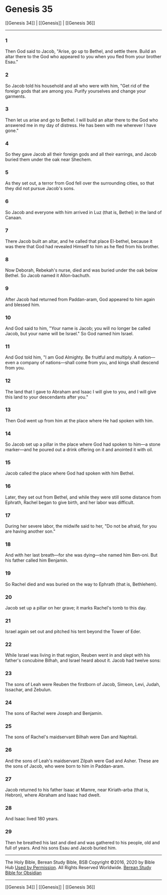 # Genesis 35

[[Genesis 34]] | [[Genesis]] | [[Genesis 36]]

---

### 1
Then God said to Jacob, "Arise, go up to Bethel, and settle there. Build an altar there to the God who appeared to you when you fled from your brother Esau."

### 2
So Jacob told his household and all who were with him, "Get rid of the foreign gods that are among you. Purify yourselves and change your garments.

### 3
Then let us arise and go to Bethel. I will build an altar there to the God who answered me in my day of distress. He has been with me wherever I have gone."

### 4
So they gave Jacob all their foreign gods and all their earrings, and Jacob buried them under the oak near Shechem.

### 5
As they set out, a terror from God fell over the surrounding cities, so that they did not pursue Jacob's sons.

### 6
So Jacob and everyone with him arrived in Luz (that is, Bethel) in the land of Canaan.

### 7
There Jacob built an altar, and he called that place El-bethel, because it was there that God had revealed Himself to him as he fled from his brother.

### 8
Now Deborah, Rebekah's nurse, died and was buried under the oak below Bethel. So Jacob named it Allon-bachuth.

### 9
After Jacob had returned from Paddan-aram, God appeared to him again and blessed him.

### 10
And God said to him, "Your name is Jacob; you will no longer be called Jacob, but your name will be Israel." So God named him Israel.

### 11
And God told him, "I am God Almighty. Be fruitful and multiply. A nation—even a company of nations—shall come from you, and kings shall descend from you.

### 12
The land that I gave to Abraham and Isaac I will give to you, and I will give this land to your descendants after you."

### 13
Then God went up from him at the place where He had spoken with him.

### 14
So Jacob set up a pillar in the place where God had spoken to him—a stone marker—and he poured out a drink offering on it and anointed it with oil.

### 15
Jacob called the place where God had spoken with him Bethel.

### 16
Later, they set out from Bethel, and while they were still some distance from Ephrath, Rachel began to give birth, and her labor was difficult.

### 17
During her severe labor, the midwife said to her, "Do not be afraid, for you are having another son."

### 18
And with her last breath—for she was dying—she named him Ben-oni. But his father called him Benjamin.

### 19
So Rachel died and was buried on the way to Ephrath (that is, Bethlehem).

### 20
Jacob set up a pillar on her grave; it marks Rachel's tomb to this day.

### 21
Israel again set out and pitched his tent beyond the Tower of Eder.

### 22
While Israel was living in that region, Reuben went in and slept with his father's concubine Bilhah, and Israel heard about it. Jacob had twelve sons:

### 23
The sons of Leah were Reuben the firstborn of Jacob, Simeon, Levi, Judah, Issachar, and Zebulun.

### 24
The sons of Rachel were Joseph and Benjamin.

### 25
The sons of Rachel's maidservant Bilhah were Dan and Naphtali.

### 26
And the sons of Leah's maidservant Zilpah were Gad and Asher. These are the sons of Jacob, who were born to him in Paddan-aram.

### 27
Jacob returned to his father Isaac at Mamre, near Kiriath-arba (that is, Hebron), where Abraham and Isaac had dwelt.

### 28
And Isaac lived 180 years.

### 29
Then he breathed his last and died and was gathered to his people, old and full of years. And his sons Esau and Jacob buried him.

---

The Holy Bible, Berean Study Bible, BSB
Copyright ©2016, 2020 by Bible Hub
[Used by Permission](https://berean.bible/terms.htm). All Rights Reserved Worldwide.
[Berean Study Bible for Obsidian](https://github.com/gapmiss/berean-study-bible-for-obsidian)

---

[[Genesis 34]] | [[Genesis]] | [[Genesis 36]]

